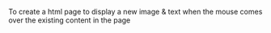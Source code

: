 

To create a html page to display a new image & text when the mouse comes over the existing content in the page
